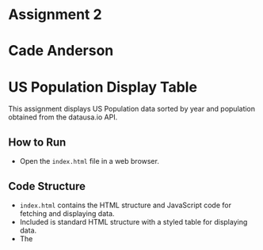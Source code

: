 # Assignment 2
# Cade Anderson

# US Population Display Table

This assignment displays US Population data sorted by year and population obtained from the datausa.io API.

## How to Run
- Open the `index.html` file in a web browser.

## Code Structure
- `index.html` contains the HTML structure and JavaScript code for fetching and displaying data.
- Included is standard HTML structure with a styled table for displaying data.
- The <script> section contains all the JavaScript code for fetching data from the api and mapping that data to the previously created table.

## Screenshots
![Web Page Screenshot](US Population Screenshot.png)
